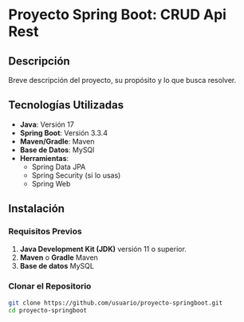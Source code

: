 # Proyecto Spring Boot: **CRUD Api Rest**

## Descripción
Breve descripción del proyecto, su propósito y lo que busca resolver.

## Tecnologías Utilizadas
- **Java**: Versión 17
- **Spring Boot**: Versión 3.3.4
- **Maven/Gradle**: Maven
- **Base de Datos**: MySQl
- **Herramientas**: 
  - Spring Data JPA
  - Spring Security (si lo usas)
  - Spring Web
  

## Instalación

### Requisitos Previos
1. **Java Development Kit (JDK)**  versión 11 o superior.
2. **Maven** o **Gradle** Maven
3. **Base de datos** MySQL

### Clonar el Repositorio
```bash
git clone https://github.com/usuario/proyecto-springboot.git
cd proyecto-springboot

